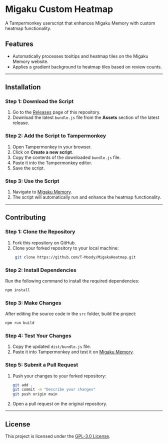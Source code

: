 # Migaku Custom Heatmap

A Tampermonkey userscript that enhances Migaku Memory with custom heatmap functionality.

## Features

- Automatically processes tooltips and heatmap tiles on the Migaku Memory website.
- Applies a gradient background to heatmap tiles based on review counts.

---

## Installation

### Step 1: Download the Script

1. Go to the [Releases](https://github.com/T-Moody/MigakuHeatmap/releases) page of this repository.
2. Download the latest `bundle.js` file from the **Assets** section of the latest release.

### Step 2: Add the Script to Tampermonkey

1. Open Tampermonkey in your browser.
2. Click on **Create a new script**.
3. Copy the contents of the downloaded `bundle.js` file.
4. Paste it into the Tampermonkey editor.
5. Save the script.

### Step 3: Use the Script

1. Navigate to [Migaku Memory](https://study.migaku.com/statistic).
2. The script will automatically run and enhance the heatmap functionality.

---

## Contributing

### Step 1: Clone the Repository

1. Fork this repository on GitHub.
2. Clone your forked repository to your local machine:
   ```bash
    git clone https://github.com/T-Moody/MigakuHeatmap.git
   ```

### Step 2: Install Dependencies

Run the following command to install the required dependencies:

```bash
npm install
```

### Step 3: Make Changes

After editing the source code in the `src` folder, build the project:

```bash
npm run build
```

### Step 4: Test Your Changes

1. Copy the updated `dist/bundle.js` file.
2. Paste it into Tampermonkey and test it on [Migaku Memory](https://study.migaku.com/).

### Step 5: Submit a Pull Request

1. Push your changes to your forked repository:
   ```bash
   git add .
   git commit -m "Describe your changes"
   git push origin main
   ```
2. Open a pull request on the original repository.

---

## License

This project is licensed under the [GPL-3.0 License](LICENSE).

